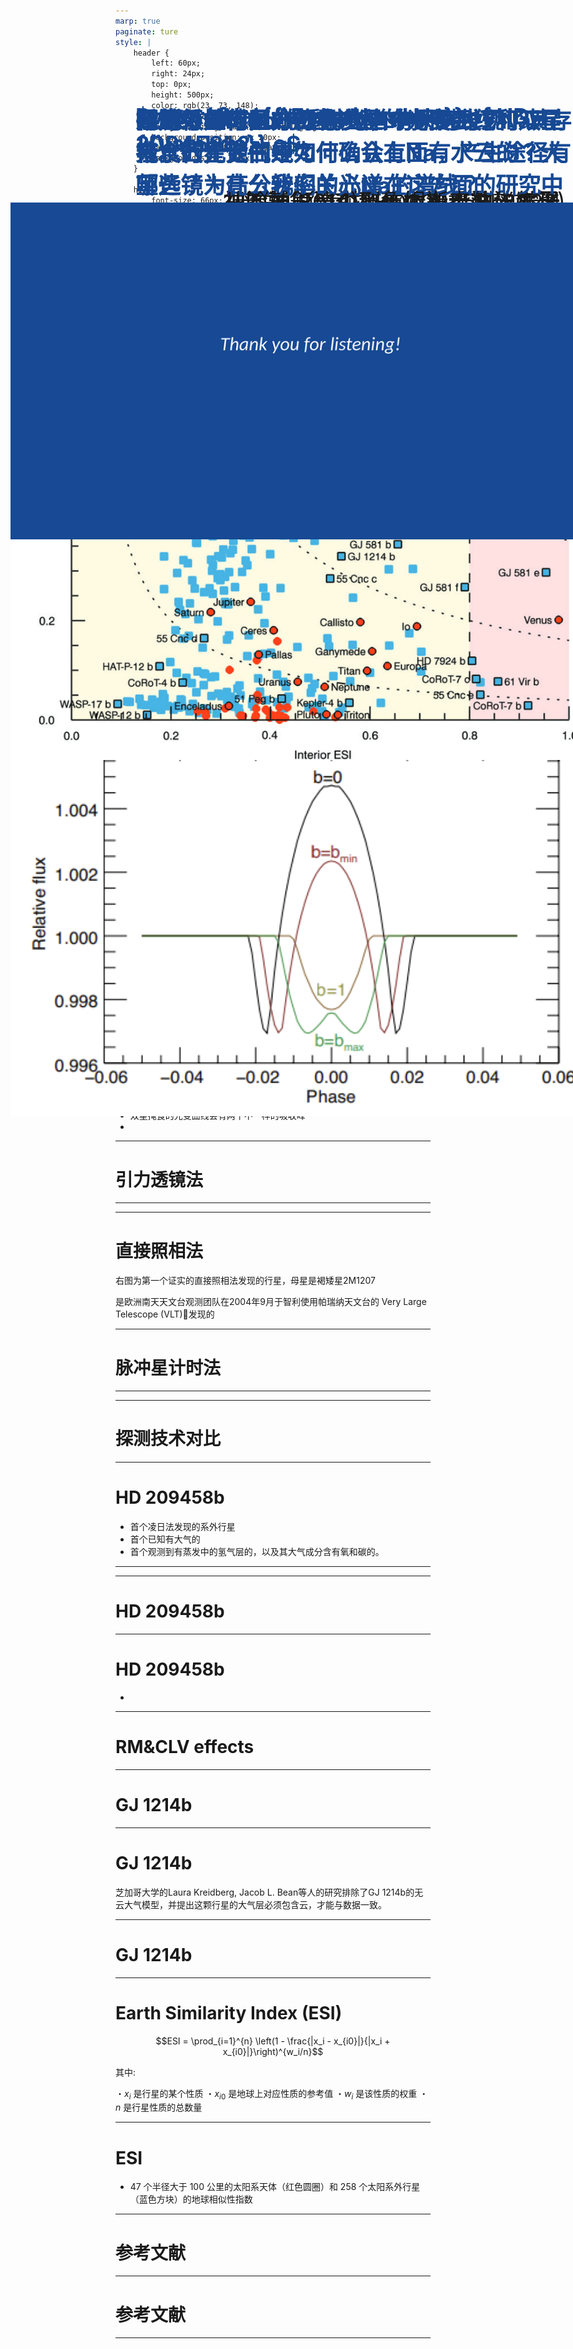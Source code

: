 ```yaml
---
marp: true
paginate: ture
style: | 
    header {
        left: 60px;
        right: 24px;
        top: 0px;
        height: 500px;
        color: rgb(23, 73, 148);
        font-size: 1px; 
        background-image: url("./asset/logo.gif"); 
        background-position: px 20px;
        background-repeat: no-repeat;
        background-size: 144px;
    }

    h1{
        font-size: 66px;
        position: absolute;
        left: 220px;
        top: 56px;
        color: rgb(23, 73, 148);
        font-size: 54px; 
        font-weight: bold;
    }
    @keyframes rotate {
    0% {transform: rotate(0);}
    100% {transform: rotate(360deg);}
    }
    .logo::before {
        content: '';
        display: block;
        background: url(../img/logo_in.svg) center no-repeat;
        width: 90px;
        height: 90px;
        position: absolute;
        top: 18px;
        left: 50%;
        margin: 0 0 0 -45px;
        transition: 0.5s;
        transform-origin: 50% 50%;
        animation: rotate 25s linear infinite;
        background-size: 100% 100%;
    }



---
```


<style scoped>
    h2 {
        color: black;
        margin-bottom: 12px;
        text-align: left;
        font-size: 66px;
    }

    h5 {
        color: black;
        margin-bottom: 3px;
        text-align: left;
        font-size: 36px;
        
    }
    h6 {
        color: white;
        position: absolute;
        left: 625px;
        top: 345px;
        text-align: left;
        font-size: 36px;
        
    }

</style>
<!-- _header: . -->
<!--_paginate: false -->/* 是否显示页码的意思 */

![bg](./asset/bg1.png)
## 系外行星

###### 、张徐蔚
##### 黄震洋、邓静一、王泽毅、付泽华
##### 2024-04-02


---
<style scoped>
    section {
    text-align: center;/* 文本居中 */
    }
    h2 {
        /* h2指的是## 后的文本 同理h3，h4，markdown最多用到h6 */
        /* 这里默认不用h1是因为开头定义了全局的h1为特定位置的标题 */
        color: rgb(23, 73, 148);
        margin-bottom: 30px;/* 字体下margin，top是上 */
        font-size:60px; /* 字体大小 */
        font-weight: bold;/* 加粗 */
    }
    h4 {
        text-align: left;
        font-size: 36px;
        margin-bottom:25px;
        margin-top:5px;
    }


</style>
<!--_paginate: true -->

![bg left:55%](./asset/background.png)
## 目 录

#### 1.找星星
#### 2.HD 209458b
#### 3.GJ 1214b
#### 4.ESI

---


<style scoped>
    section {
        text-align: left;
    }
    h4 {
        font-size: 32px;
        margin-bottom:5px;
        margin-top:5px;
    }



</style>
<!-- _header: . -->
<!--_paginate: true -->

# 找星星
#### 自1992年起，人类陆续在太阳系之外发现了太阳系外行星系统(Extra-Solar Planetary System, or, Exoplanets)
![bg right:55% w:700](./asset/star01.jpg)


---


![bg](./asset/5500.jpg)




---


<style scoped>



</style>
<!-- _header: . -->
<!--_paginate: true -->

# 怎么找星星
## 
## 探测系外行星方法有多种：
* 视向速度法 (Radial Velocity Method)
* 天体测量方法 (Astrometry Method)
* 凌星法 (Transit Method)
* 引力透镜法 (Gravitational Microlensing Method)
* 直接照相 (Direct Imaging)
* 脉冲星计时（Timing)

---


<style scoped>

    h2{
        position: absolute;
        left: 200px;
        top: 360px;
        font-size:56px; /* 字体大小 */
    }
    h3{
        position: absolute;
        left: 60px;
        top: 200px;
    }
    h4{
        position: absolute;
        left: 60px;
        top: 260px;
    }
    h5{
        position: absolute;
        left: 60px;
        top: 520px;
        font-size:26px; /* 字体大小 */
        font-weight: normal;
    }


</style>
<!-- _header: . -->
<!--_paginate: true -->

# 视向速度法

![bg right:50% w:630](./asset/RVM.webp)

### 视向速度法也被称为多普勒光谱法
#### 其基本公式是：

## $v_r = \frac{{\Delta \lambda}}{{\lambda}} c$



##### 其中：$v_r$是恒星的视向速度，$\Delta \lambda$是观察到的波长变化，$\lambda$是发射源的原始波长，











---


![bg w:1200](./asset/RVMGif03.gif)

---


<style scoped>

    h3{
        position: absolute;
        left: 60px;
        top: 300px;
    }
    h4{
        position: absolute;
        left: 60px;
        top: 360px;
        font-size:20px;
        color:red;
    }

</style>
<!-- _header: . -->
<!--_paginate: true -->

# 天体测量方法

### 右图为第一个用天体测量方法发现的行星
#### （注：这一发现不为后来的视向速度法观测证实，存疑）
![bg right:45% w:580](./asset/AM.jpg)

---
<style scoped>
   
    h3{
        position: absolute;
        left: 60px;
        top: 220px;
    }
    h4{
        position: absolute;
        left: 60px;
        top: 360px;
    }
    h5{
        position: absolute;
        left: 120px;
        top: 450px;
    }


</style>
<!-- _header: . -->
<!--_paginate: true -->

# 凌星法

### 神中神：目前系外行星探测效率最高的方法

#### 光度流强差可以按照面积估计: 
##### $\Delta F_*=(R_P/R_*)^2$

![bg w:800 right:61%](./asset/Transiting01.webp)



---
<style scoped>
   
    h3{
        position: absolute;
        left: 60px;
        top: 180px;
    }
    h4{
        margin-bottom: 0px;
        margin-top: 20px;
    }

</style>
<!-- _header: . -->
<!--_paginate: true -->

# 凌星法

![bg w:860 right:66%](./asset/transition00.jpg)

#### 1. **基线**
#### 2. **凌入**
#### 3. **凌星**
#### 4. **凌出**
#### 5. **光变曲线的深度**
#### 6. **凌星周期**




---
<style scoped>
    h2{
        position: absolute;
        left: 60px;
        top: 180px;
    }
    img{
        position: absolute;
        top: 400px; /* 调整图片距离顶部的位置 */
        left: 160px; /* 调整图片距离左侧的位置 */
        width:1000px;
    }

</style>
<!-- _header: . -->
<!--_paginate: true -->

# 凌星法

## 问题：如何区分行星凌星的光变曲线和双星掩食的光变曲线？
* 行星凌星的光变曲线一般每次凌日光谱的吸收是一样的程度
* 双星掩食的光变曲线会有两个不一样的吸收峰
* ![img](./asset/transition.jpg)

---

<style scoped>
    img{
        position: absolute;
        top: 240px; /* 调整图片距离顶部的位置 */
        left: 20px; /* 调整图片距离左侧的位置 */
        width:600px;
    }


</style>
<!-- _header: . -->
<!--_paginate: true -->

# 引力透镜法

![bg right:50% w:600](./asset/mm00.jpg)
![img](./asset/mm01.jpg)

---

<style scoped>
    img{
        position: absolute;
        top: 100px; /* 调整图片距离顶部的位置 */
        left: 15px; /* 调整图片距离左侧的位置 */
        width:1250px;
    }


</style>

<!--_paginate: true -->

![img](./asset/G00.png)

---

<style scoped>




</style>
<!-- _header: . -->
<!--_paginate: true -->

# 直接照相法

![bg right:60% w:700](./asset/DI.webp)

右图为第一个证实的直接照相法发现的行星，母星是褐矮星2M1207

是欧洲南天天文台观测团队在2004年9月于智利使用帕瑞纳天文台的 Very Large Telescope (VLT)🔭发现的


---
<style scoped>
    img{
        position: absolute;
        top: 320px; /* 调整图片距离顶部的位置 */
        left: 290px; /* 调整图片距离左侧的位置 */
        width:700px;
    }
    h4{
        position: absolute;
        left: 60px;
        top: 190px;
    }


</style>
<!-- _header: . -->
<!--_paginate: true -->

# 脉冲星计时法

#### 1992年A.Wolszczan和D.A.Frail这俩哥们利用脉冲星计时发现了两颗环绕脉冲星（中子星）的行星级天体，这是首次人类发现太阳系之外的行星。

![img](./asset/PulsarTiming.jpg)

---

![bg w:1300](./asset/5.png)

---

<style scoped>
    img{
        position: absolute;
        top: 180px; /* 调整图片距离顶部的位置 */
        left: 40px; /* 调整图片距离左侧的位置 */
        width:700px;
    }



</style>
<!-- _header: . -->
<!--_paginate: true -->

# 探测技术对比

![img w:1200](./asset/55.png)

---

<style scoped>



</style>
<!-- _header: . -->
<!--_paginate: true -->

# HD 209458b


* 首个凌日法发现的系外行星
* 首个已知有大气的
* 首个观测到有蒸发中的氢气层的，以及其大气成分含有氧和碳的。
![bg right:50% w:640](./asset/HD00.png)


---


![bg](./asset/HD01.png)


---

<style scoped>

    h2{
        position: absolute;
        left: 60px;
        top: 180px;
        font-size:26px; /* 字体大小 */
    }

    h3{
        position: absolute;
        left: 60px;
        top: 300px;
        font-size:26px; /* 字体大小 */
        font-weight: normal;
    }
    h4{
        position: absolute;
        left: 60px;
        top: 420px;
        font-size:26px; /* 字体大小 */
        font-weight: normal;
    }
    

</style>
<!-- _header: . -->
<!--_paginate: true -->

# HD 209458b

![bg right:50% w:640](./asset/HD03.png)

## HD 209458b的透射光谱中探测到了Na元素。行星大气中为什么会有Na，产生途径有哪些？为什么我们关心Na的谱线？

### 1.产生途径包括HD209458b 内部的含 Na 的化合物逸散到大气中。流星体，太阳风等星外物质携带Na元素进入
#### 2.一般而言，钠元素具有双线吸收的谱线，通过观测凌星时的光谱变化，可以研究系外行星大气中是否存在钠吸收。其吸收谱很容易被观测到且相当显著，故是一种很好的标志物。

---


<style scoped>
    img{
        position: absolute;
        top: 250px; /* 调整图片距离顶部的位置 */
        left: 100px; /* 调整图片距离左侧的位置 */
        width:1100px;
    }
     h2{
        position: absolute;
        left: 260px;
        top: 170px;
        font-size:36px; /* 字体大小 */
    }


</style>
<!-- _header: . -->
<!--_paginate: true -->

# HD 209458b
## Is there NaI in the atmosphere of HD 209458b?
* ![img](./asset/HD04.png)

---

<style scoped>
    img{
        position: absolute;
        top: 180px; /* 调整图片距离顶部的位置 */
        left: 220px; /* 调整图片距离左侧的位置 */
        width:360px;
    }


</style>
<!-- _header: . -->
<!--_paginate: true -->

# RM&CLV effects 

![img](./asset/Animation_of_the_Rossiter-Mclaughlin_(RM)_effect.gif)

![bg top:50% right:45% w:400](./asset/CLV.png)

---

<style scoped>
    img{
        position: absolute;
        top: 220px; /* 调整图片距离顶部的位置 */
        left: 90px; /* 调整图片距离左侧的位置 */
        width:1100px;
    }

</style>
<!-- _header: . -->
<!--_paginate: true -->

# GJ 1214b

## 在超级地球GJ 1214b上，有研究发现了其存在水云，他们是如何确认上面有水云的？大望远镜＋高分辨率的光谱在这方面的研究中发挥了什么样的作用？




---


<style scoped>

</style>
<!-- _header: . -->
<!--_paginate: true -->

# GJ 1214b

![bg right:55% w:700](./asset/cloud.png)

芝加哥大学的Laura Kreidberg, Jacob L. Bean等人的研究排除了GJ 1214b的无云大气模型，并提出这颗行星的大气层必须包含云，才能与数据一致。


---

<style scoped>
    img{
        position: absolute;
        top: 220px; /* 调整图片距离顶部的位置 */
        left: 90px; /* 调整图片距离左侧的位置 */
        width:1100px;
    }
    h3{
        position: absolute;
        left: 400px;
        bottom: 30px;
        font-size:36px; /* 字体大小 */
    }

</style>
<!-- _header: . -->
<!--_paginate: true -->

# GJ 1214b

![img](./asset/cloud-water.jpeg)


### 从哈勃(2014)到詹姆斯韦伯(2023)

---

<style scoped>
    img{
        position: absolute;
        top: 320px; /* 调整图片距离顶部的位置 */
        left: 580px; /* 调整图片距离左侧的位置 */
        width:680px;
    }

</style>
<!-- _header: . -->
<!--_paginate: true -->

# Earth Similarity Index (ESI)

![img](./asset/EL00.jpg)

$$ESI = \prod_{i=1}^{n} \left(1 - \frac{|x_i - x_{i0}|}{|x_i + x_{i0}|}\right)^{w_i/n}$$

其中:

・$x_i$ 是行星的某个性质
・$x_{i0}$ 是地球上对应性质的参考值
・$w_i$ 是该性质的权重
・$n$ 是行星性质的总数量

---
<style scoped>
    img{
        position: absolute;
        top: 380px; /* 调整图片距离顶部的位置 */
        left: 60px; /* 调整图片距离左侧的位置 */
        width:1200px;
    }

</style>
<!-- _header: . -->


# ESI

* 47 个半径大于 100 公里的太阳系天体（红色圆圈）和 258 个太阳系外行星（蓝色方块）的地球相似性指数

![bg right:60% w:770](./asset/ES00.png)

---

<style scoped>
    h4 {
        text-align: left;
        font-size: 27px;
        margin-bottom:5px;
        margin-top:5px;
    }

</style>
<!-- _header: . -->
<!--_paginate: true -->

# 参考文献

## 
##
##
#### 1. Schulze-Makuch, D. et al. A Two-Tiered Approach to Assessing the Habitability of Exoplanets. Astrobiology 11, 1041–1052 (2011).
#### 2. Kreidberg, L. et al. Clouds in the atmosphere of the super-Earth exoplanet GJ 1214b. Nature 505, 69–72 (2014).
#### 3. Charbonneau, D., Brown, T. M., Latham, D. W. & Mayor, M. Detection of Planetary Transits Across a Sun-like Star. Preprint at https://doi.org/10.1086/312457 (1999).
#### 4. Jagadeesh, M. K. Earth Similarity Index and Habitability Studies of Exoplanets. Preprint at http://arxiv.org/abs/1801.07101 (2018).
#### 5. Casasayas-Barris, N. et al. Is there NaI in the atmosphere of HD 209458b? Effect of the centre-to-limb variation and Rossiter-McLaughlin effect in transmission spectroscopy studies. A&A 635, A206 (2020).
#### 6. Narita, N. et al. Subaru HDS Transmission Spectroscopy of the Transiting Extrasolar Planet HD 209458b. Publications of the Astronomical Society of Japan 57, 471–480 (2005).

---
<style scoped>
    h4 {
        text-align: left;
        font-size: 27px;
        margin-bottom:5px;
        margin-top:5px;
    }

</style>
<!-- _header: . -->
<!--_paginate: true -->

# 参考文献

##
##
##
####
#### 7.Wolszczan, A., Frail, D. A planetary system around the millisecond pulsar PSR1257 + 12. Nature 355, 145–147 (1992). https://doi.org/10.1038/355145a0
#### 8.王佳琪,王汇娟等.太阳系外行星探测研究进展[J].天文学进展,2021.DOI:10.3969/j.issn.1000-8349.2021.01.01. 
#### 9.LAMOST简报2020年第9期
#### 10.Wambsganss, J. Bound and unbound planets abound. Nature 473, 289–291 (2011). https://doi.org/10.1038/473289a
#### 11.Effect of the stellar absorption line centre-to-limb variation on exoplanet transmission spectrum observationsF. Yan, E. Pallé, R. A. E. Fosbury, M. G. Petr-Gotzens and Th. HenningA&A, 603 (2017) A73,DOI: https://doi.org/10.1051/0004-6361/201630144
#### 12.Kempton, E.MR., Zhang, M., Bean, J.L. et al. A reflective, metal-rich atmosphere for GJ 1214b from its JWST phase curve. Nature 620, 67–71 (2023). https://doi.org/10.1038/s41586-023-06159-5






---

<style scoped>
</style>

<!--_paginate: false -->

![bg](./asset/bg_end.png)












